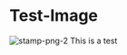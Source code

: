 # Test-Image
![stamp-png-2](https://user-images.githubusercontent.com/1895069/119142376-b7db1f00-ba46-11eb-8eed-08054722122f.png)
This is a test
